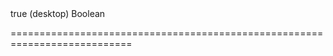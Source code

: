 <!--merge--><!--/merge-->
<!--default-->true (desktop)<!--/default-->
<!--type-->Boolean<!--/type-->
===========================================================================
